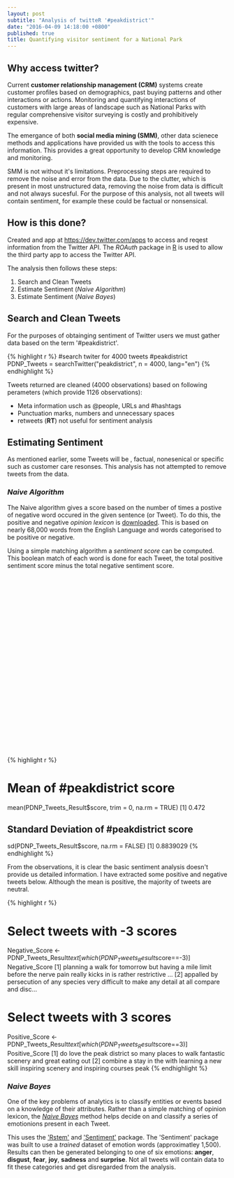 ```yaml
---
layout: post
subtitle: "Analysis of twitteR '#peakdistrict'"
date: "2016-04-09 14:18:00 +0800"
published: true
title: Quantifying visitor sentiment for a National Park
---
```

## Why access twitter?

Current **customer relationship management (CRM)** systems create customer profiles based on demographics, past buying patterns and other interactions or actions. Monitoring and quantifying interactions of customers with large areas of landscape such as National Parks with regular comprehensive visitor surveying is costly and prohibitively expensive. 

The emergance of both **social media mining (SMM)**, other data scienece methods and applications have provided us with the tools to access this information. This provides a great opportunity to develop CRM knowledge and monitoring. 

SMM is not without it's limitations. Preprocessing steps are required to remove the noise and error from the data. Due to the clutter, which is present in most unstructured data, removing the noise from data is difficult and not always sucesful. For the purpose of this analysis, not all tweets will contain sentiment, for example these could be factual or nonsensical.

## How is this done?

Created and app at <https://dev.twitter.com/apps> to access and reqest information from the Twitter
API. The _ROAuth_ package in [R](https://www.r-project.org/) is used to allow the third party app to access the Twitter API.

The analysis then follows these steps:

1. Search and Clean Tweets
2. Estimate Sentiment (_Naive Algorithm_)
3. Estimate Sentiment (_Naive Bayes_)

## Search and Clean Tweets

For the purposes of obtainging sentiment of Twitter users we must gather data based on the term
'#peakdistrict'. 

{% highlight r %}
#search twiter for 4000 tweets #peakdistrict
PDNP_Tweets = searchTwitter("peakdistrict", n = 4000, lang="en")
{% endhighlight %}

Tweets returned are cleaned (4000 observations) based on following perameters (which provide 1126 
observations):

* Meta information usch as @people, URLs and #hashtags
* Punctuation marks, numbers and unnecessary spaces
* retweets (**RT**) not useful for sentiment analysis

## Estimating Sentiment

As mentioned earlier, some Tweets will be , factual, nonesenical or specific such as customer care
resonses. This analysis has not attempted to remove tweets from the data. 

### _Naive Algorithm_ 

The Naive algorithm gives a score based on the number of times a postive of negative word occured
in the given sentence (or Tweet). To do this, the positive and negative _opinion lexicon_ is 
[downloaded](http://www.cs.uic.edu/~liub/FBS/opinion-lexicon-English.rar). This is based on nearly 
68,000 words from the English Language and words categorised to be positive or negative.

Using a simple matching algorithm a _sentiment score_ can be computed. This boolean match of each
word is done for each Tweet, the total positive sentiment score minus the total negative sentiment 
score.

<!-- jsHeader -->
<script type="text/javascript">
 
// jsData 
function gvisDataColumnChartIDeb47e2d9e4 () {
var data = new google.visualization.DataTable();
var datajson =
[
 [
 "-3",
4 
],
[
 "-2",
5 
],
[
 "-1",
80 
],
[
 "0",
554 
],
[
 "1",
349 
],
[
 "2",
111 
],
[
 "3",
23 
] 
];
data.addColumn('string','Var1');
data.addColumn('number','Freq');
data.addRows(datajson);
return(data);
}
 
// jsDrawChart
function drawChartColumnChartIDeb47e2d9e4() {
var data = gvisDataColumnChartIDeb47e2d9e4();
var options = {};
options["allowHtml"] = true;
options["legend"] = "none";
options["vAxes"] = [{title:'Freq'}];
options["hAxes"] = [{title:'Sentiment Score'}];
options["width"] =    750;
options["height"] =    400;


    var chart = new google.visualization.ColumnChart(
    document.getElementById('ColumnChartIDeb47e2d9e4')
    );
    chart.draw(data,options);
    

}
  
 
// jsDisplayChart
(function() {
var pkgs = window.__gvisPackages = window.__gvisPackages || [];
var callbacks = window.__gvisCallbacks = window.__gvisCallbacks || [];
var chartid = "corechart";
  
// Manually see if chartid is in pkgs (not all browsers support Array.indexOf)
var i, newPackage = true;
for (i = 0; newPackage && i < pkgs.length; i++) {
if (pkgs[i] === chartid)
newPackage = false;
}
if (newPackage)
  pkgs.push(chartid);
  
// Add the drawChart function to the global list of callbacks
callbacks.push(drawChartColumnChartIDeb47e2d9e4);
})();
function displayChartColumnChartIDeb47e2d9e4() {
  var pkgs = window.__gvisPackages = window.__gvisPackages || [];
  var callbacks = window.__gvisCallbacks = window.__gvisCallbacks || [];
  window.clearTimeout(window.__gvisLoad);
  // The timeout is set to 100 because otherwise the container div we are
  // targeting might not be part of the document yet
  window.__gvisLoad = setTimeout(function() {
  var pkgCount = pkgs.length;
  google.load("visualization", "1", { packages:pkgs, callback: function() {
  if (pkgCount != pkgs.length) {
  // Race condition where another setTimeout call snuck in after us; if
  // that call added a package, we must not shift its callback
  return;
}
while (callbacks.length > 0)
callbacks.shift()();
} });
}, 100);
}
 
// jsFooter
</script>
 
<!-- jsChart -->  
<script type="text/javascript" src="https://www.google.com/jsapi?callback=displayChartColumnChartIDeb47e2d9e4"></script>
 
<!-- divChart -->
  
<div id="ColumnChartIDeb47e2d9e4" 
  style="width: 750; height: 400;">
</div>

{% highlight r %}
# Mean of #peakdistrict score
mean(PDNP_Tweets_Result$score, trim = 0, na.rm = TRUE)
[1] 0.472

## Standard Deviation of #peakdistrict score
sd(PDNP_Tweets_Result$score, na.rm = FALSE)
[1] 0.8839029
{% endhighlight %}

From the observations, it is clear the basic sentiment analysis doesn't provide us detailed information. I have extracted some positive and negative tweets below. Although the mean is positive, the majority of tweets are neutral.  

{% highlight r %}
# Select tweets with -3 scores
Negative_Score <- PDNP_Tweets_Result$text[ which(PDNP_Tweets_Result$score==-3)]
Negative_Score
[1] planning a walk for tomorrow but having a mile limit before the nerve pain really kicks in is rather restrictive …
[2] appalled by persecution of any species very difficult to make any detail at all compare and disc…

# Select tweets with 3 scores
Positive_Score <- PDNP_Tweets_Result$text[ which(PDNP_Tweets_Result$score==3)]
Positive_Score
[1] do love the peak district so many places to walk fantastic scenery and great eating out
[2] combine a stay in the with learning a new skill inspiring scenery and inspiring courses peak
{% endhighlight %}

### _Naive Bayes_

One of the key problems of analytics is to classify entities or events based on a knowledge of their 
attributes. Rather than a simple matching of opinion lexicon, the [_Naive Bayes_](https://en.wikipedia.org/wiki/Bayes%27_theorem) method helps decide on and classify a series of emotionions present in each Tweet.

This uses the ['Rstem'](https://cran.r-project.org/web/packages/Rstem/) and ['Sentiment'](https://cran.r-project.org/web/packages/sentiment/index.html) package. The 'Sentiment' package was built to use a _trained_ dataset of emotion words (approximatley 1,500). Results can then be generated belonging to one of six emotions:
**anger**, **disgust**, **fear**, **joy**, **sadness** and **surprise**. Not all tweets will contain
data to fit these categories and get disregarded from the analysis.
